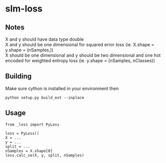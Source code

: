 # slm-loss

## Notes
X and y should have data type double\
X and y should be one dimensional for squared error loss (ie. X.shape = y.shape = (nSamples,))\
X should be one dimensional and y should be two dimensional and one hot encoded for weighted entropy loss (ie. y.shape = (nSamples, nClasses))

## Building
Make sure cython is installed in your environment then
```
python setup.py build_ext --inplace
```

## Usage
```
from _loss import PyLoss

loss = PyLoss()
X = ...
y = ...
split = ...
nSamples = X.shape[0]
loss.calc_se(X, y, split, nSamples)
```